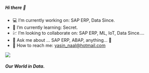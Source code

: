 ##### Hi there 👋 

- :computer: I’m currently working on: SAP ERP, Data Since.
- :rocket: I’m currently learning: Secret.
- :chart:	 I’m looking to collaborate on: SAP ERP, ML, IoT, Data Since....
- 💬 Ask me about ... SAP ERP, ABAP, anything... :yellow_heart:
- :love_letter: How to reach me: yasin_naal@hotmail.com

<img src="https://github-readme-stats.vercel.app/api?username=yasinnaal&&show_icons=true&title_color=ffffff&icon_color=bb2acf&text_color=daf7dc&bg_color=151515">

##### Our World in Data.
